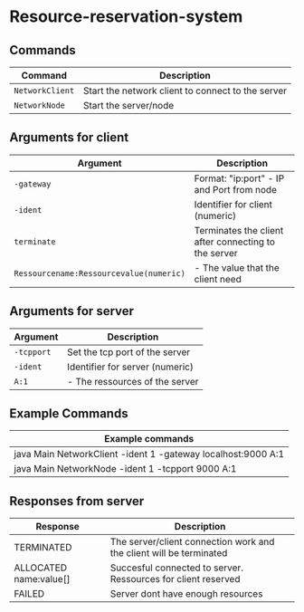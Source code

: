 # Resource-reservation-system

## Commands

| Command | Description |
| --- | --- |
| `NetworkClient` | Start the network client to connect to the server |
| `NetworkNode` | Start the server/node |

## Arguments for client

| Argument | Description |
| --- | --- |
| `-gateway` | Format: "ip:port" - IP and Port from node |
| `-ident` | Identifier for client (numeric) |
| `terminate` | Terminates the client after connecting to the server |
| `Ressourcename:Ressourcevalue(numeric)` | - The value that the client need |

## Arguments for server

| Argument | Description |
| --- | --- |
| `-tcpport` | Set the tcp port of the server |
| `-ident` | Identifier for server (numeric) |
| `A:1` | - The ressources of the server | A=Name 1=Ressourcecount |

## Example Commands

| Example commands |
| --- | 
| java Main NetworkClient -ident 1 -gateway localhost:9000 A:1 |
| java Main NetworkNode -ident 1 -tcpport 9000 A:1 |

## Responses from server

| Response | Description |
| --- | --- |
| TERMINATED | The server/client connection work and the client will be terminated |
| ALLOCATED name:value[] | Succesful connected to server. Ressources for client reserved |
| FAILED | Server dont have enough resources |


